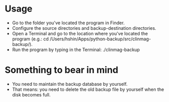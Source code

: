 # Usage #
  * Go to the folder you've located the program in Finder.
  * Configure the source directories and backup-destination directories.
  * Open a Terminal and go to the location where you've located the program (e.g.: cd /Users/hshin/Apps/python-backup/src/clinmag-backup/).
  * Run the program by typing in the Terminal: ./clinmag-backup



# Something to bear in mind #
  * You need to maintain the backup database by yourself.
  * That means: you need to delete the old backup file by yourself when the disk becomes full.